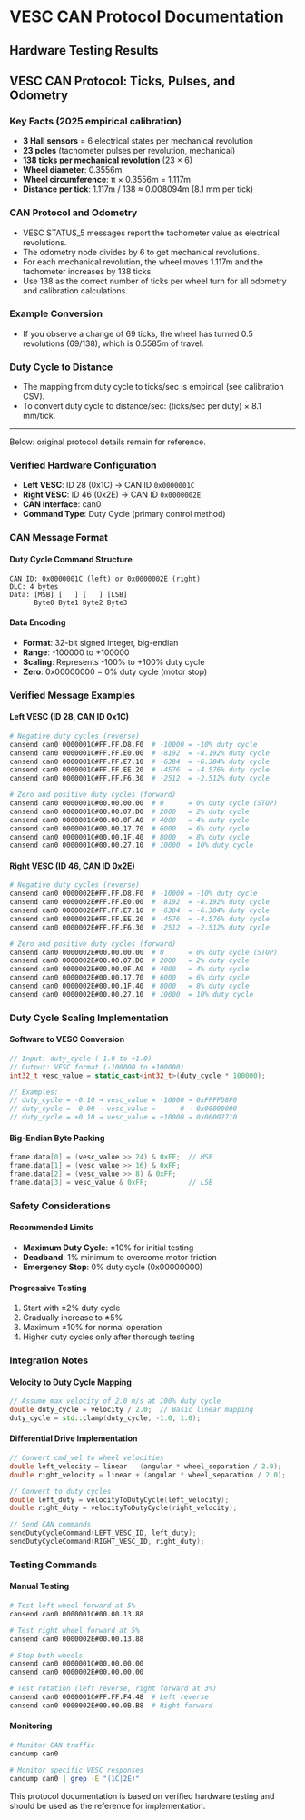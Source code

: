 # VESC CAN Protocol Documentation

## Hardware Testing Results


## VESC CAN Protocol: Ticks, Pulses, and Odometry

### Key Facts (2025 empirical calibration)
- **3 Hall sensors** = 6 electrical states per mechanical revolution
- **23 poles** (tachometer pulses per revolution, mechanical)
- **138 ticks per mechanical revolution** (23 × 6)
- **Wheel diameter**: 0.3556m
- **Wheel circumference**: π × 0.3556m = 1.117m
- **Distance per tick**: 1.117m / 138 ≈ 0.008094m (8.1 mm per tick)

### CAN Protocol and Odometry
- VESC STATUS_5 messages report the tachometer value as electrical revolutions.
- The odometry node divides by 6 to get mechanical revolutions.
- For each mechanical revolution, the wheel moves 1.117m and the tachometer increases by 138 ticks.
- Use 138 as the correct number of ticks per wheel turn for all odometry and calibration calculations.

### Example Conversion
- If you observe a change of 69 ticks, the wheel has turned 0.5 revolutions (69/138), which is 0.5585m of travel.

### Duty Cycle to Distance
- The mapping from duty cycle to ticks/sec is empirical (see calibration CSV).
- To convert duty cycle to distance/sec: (ticks/sec per duty) × 8.1 mm/tick.

---
Below: original protocol details remain for reference.

### Verified Hardware Configuration
- **Left VESC**: ID 28 (0x1C) → CAN ID `0x0000001C`
- **Right VESC**: ID 46 (0x2E) → CAN ID `0x0000002E`
- **CAN Interface**: can0
- **Command Type**: Duty Cycle (primary control method)

### CAN Message Format

#### Duty Cycle Command Structure
```
CAN ID: 0x0000001C (left) or 0x0000002E (right)
DLC: 4 bytes
Data: [MSB] [   ] [   ] [LSB]
      Byte0 Byte1 Byte2 Byte3
```

#### Data Encoding
- **Format**: 32-bit signed integer, big-endian
- **Range**: -100000 to +100000
- **Scaling**: Represents -100% to +100% duty cycle
- **Zero**: 0x00000000 = 0% duty cycle (motor stop)

### Verified Message Examples

#### Left VESC (ID 28, CAN ID 0x1C)
```bash
# Negative duty cycles (reverse)
cansend can0 0000001C#FF.FF.D8.F0  # -10000 = -10% duty cycle
cansend can0 0000001C#FF.FF.E0.00  # -8192  = -8.192% duty cycle
cansend can0 0000001C#FF.FF.E7.10  # -6384  = -6.384% duty cycle
cansend can0 0000001C#FF.FF.EE.20  # -4576  = -4.576% duty cycle
cansend can0 0000001C#FF.FF.F6.30  # -2512  = -2.512% duty cycle

# Zero and positive duty cycles (forward)
cansend can0 0000001C#00.00.00.00  # 0      = 0% duty cycle (STOP)
cansend can0 0000001C#00.00.07.D0  # 2000   = 2% duty cycle
cansend can0 0000001C#00.00.0F.A0  # 4000   = 4% duty cycle
cansend can0 0000001C#00.00.17.70  # 6000   = 6% duty cycle
cansend can0 0000001C#00.00.1F.40  # 8000   = 8% duty cycle
cansend can0 0000001C#00.00.27.10  # 10000  = 10% duty cycle
```

#### Right VESC (ID 46, CAN ID 0x2E)
```bash
# Negative duty cycles (reverse)
cansend can0 0000002E#FF.FF.D8.F0  # -10000 = -10% duty cycle
cansend can0 0000002E#FF.FF.E0.00  # -8192  = -8.192% duty cycle
cansend can0 0000002E#FF.FF.E7.10  # -6384  = -6.384% duty cycle
cansend can0 0000002E#FF.FF.EE.20  # -4576  = -4.576% duty cycle
cansend can0 0000002E#FF.FF.F6.30  # -2512  = -2.512% duty cycle

# Zero and positive duty cycles (forward)
cansend can0 0000002E#00.00.00.00  # 0      = 0% duty cycle (STOP)
cansend can0 0000002E#00.00.07.D0  # 2000   = 2% duty cycle
cansend can0 0000002E#00.00.0F.A0  # 4000   = 4% duty cycle
cansend can0 0000002E#00.00.17.70  # 6000   = 6% duty cycle
cansend can0 0000002E#00.00.1F.40  # 8000   = 8% duty cycle
cansend can0 0000002E#00.00.27.10  # 10000  = 10% duty cycle
```

### Duty Cycle Scaling Implementation

#### Software to VESC Conversion
```cpp
// Input: duty_cycle (-1.0 to +1.0)
// Output: VESC format (-100000 to +100000)
int32_t vesc_value = static_cast<int32_t>(duty_cycle * 100000);

// Examples:
// duty_cycle = -0.10 → vesc_value = -10000 → 0xFFFFD8F0
// duty_cycle =  0.00 → vesc_value =      0 → 0x00000000
// duty_cycle = +0.10 → vesc_value = +10000 → 0x00002710
```

#### Big-Endian Byte Packing
```cpp
frame.data[0] = (vesc_value >> 24) & 0xFF;  // MSB
frame.data[1] = (vesc_value >> 16) & 0xFF;
frame.data[2] = (vesc_value >> 8) & 0xFF;
frame.data[3] = vesc_value & 0xFF;          // LSB
```

### Safety Considerations

#### Recommended Limits
- **Maximum Duty Cycle**: ±10% for initial testing
- **Deadband**: 1% minimum to overcome motor friction
- **Emergency Stop**: 0% duty cycle (0x00000000)

#### Progressive Testing
1. Start with ±2% duty cycle
2. Gradually increase to ±5%
3. Maximum ±10% for normal operation
4. Higher duty cycles only after thorough testing

### Integration Notes

#### Velocity to Duty Cycle Mapping
```cpp
// Assume max velocity of 2.0 m/s at 100% duty cycle
double duty_cycle = velocity / 2.0;  // Basic linear mapping
duty_cycle = std::clamp(duty_cycle, -1.0, 1.0);
```

#### Differential Drive Implementation
```cpp
// Convert cmd_vel to wheel velocities
double left_velocity = linear - (angular * wheel_separation / 2.0);
double right_velocity = linear + (angular * wheel_separation / 2.0);

// Convert to duty cycles
double left_duty = velocityToDutyCycle(left_velocity);
double right_duty = velocityToDutyCycle(right_velocity);

// Send CAN commands
sendDutyCycleCommand(LEFT_VESC_ID, left_duty);
sendDutyCycleCommand(RIGHT_VESC_ID, right_duty);
```

### Testing Commands

#### Manual Testing
```bash
# Test left wheel forward at 5%
cansend can0 0000001C#00.00.13.88

# Test right wheel forward at 5%  
cansend can0 0000002E#00.00.13.88

# Stop both wheels
cansend can0 0000001C#00.00.00.00
cansend can0 0000002E#00.00.00.00

# Test rotation (left reverse, right forward at 3%)
cansend can0 0000001C#FF.FF.F4.48  # Left reverse
cansend can0 0000002E#00.00.0B.B8  # Right forward
```

#### Monitoring
```bash
# Monitor CAN traffic
candump can0

# Monitor specific VESC responses
candump can0 | grep -E "(1C|2E)"
```

This protocol documentation is based on verified hardware testing and should be used as the reference for implementation.
